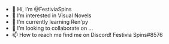 - 👋 Hi, I’m @FestiviaSpins
- 👀 I’m interested in Visual Novels
- 🌱 I’m currently learning Ren'py
- 💞️ I’m looking to collaborate on ...
- 📫 How to reach me find me on Discord! Festivia Spins#8576

<!---
FestiviaSpins/FestiviaSpins is a ✨ special ✨ repository because its `README.md` (this file) appears on your GitHub profile.
You can click the Preview link to take a look at your changes.
--->
